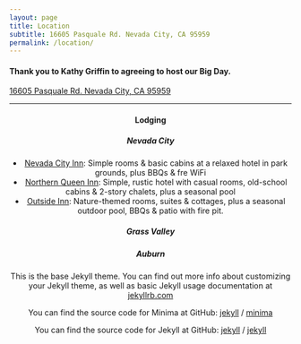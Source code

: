 ```yaml
---
layout: page
title: Location
subtitle: 16605 Pasquale Rd. Nevada City, CA 95959
permalink: /location/
---
```


<h4>Thank you to Kathy Griffin to agreeing to host our <b>Big Day</b>.</h4>
<p><a href="https://www.google.com/maps/place/16605+Pasquale+Rd,+Nevada+City,+CA+95959/@39.26251,-120.9135687,17z/data=!3m1!4b1!4m5!3m4!1s0x809b77c4726816c5:0x2e969181be851be5!8m2!3d39.26251!4d-120.91138">16605 Pasquale Rd. Nevada City, CA 95959</a></p>
<hr />
<header>
 <h4>Lodging</h4>
  <div class="row">
   <div class="6u 12u$(medium)">
    <h5>Nevada City</h5>
    <li><a href="https://nevadacityinn.net/">Nevada City Inn</a>: Simple rooms & basic cabins at a relaxed hotel in park grounds, plus BBQs & fre WiFi</li>
    <li><a href="https://northernqueeninn.com/">Northern Queen Inn</a>: Simple, rustic hotel with casual rooms, old-school cabins & 2-story chalets, plus a seasonal pool</li>
    <li><a href="https://outsideinn.com/">Outside Inn</a>: Nature-themed rooms, suites & cottages, plus a seasonal outdoor pool, BBQs & patio with fire pit.</li>
   
 <h5>Grass Valley</h5>
 
 
 <h5>Auburn</h5>



This is the base Jekyll theme. You can find out more info about customizing your Jekyll theme, as well as basic Jekyll usage documentation at [jekyllrb.com](https://jekyllrb.com/)

You can find the source code for Minima at GitHub:
[jekyll][jekyll-organization] /
[minima](https://github.com/jekyll/minima)

You can find the source code for Jekyll at GitHub:
[jekyll][jekyll-organization] /
[jekyll](https://github.com/jekyll/jekyll)


[jekyll-organization]: https://github.com/jekyll
